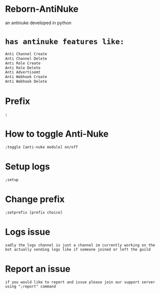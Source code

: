 # Reborn-AntiNuke
an antinuke developed in python 

# `has antinuke features like:`
```py
Anti Channel Create
Anti Channel Delete
Anti Role Create
Anti Role Delete
Anti Advertisemt
Anti Webhook Create
Anti Webhook Delete
```

# Prefix
`;`

# How to toggle Anti-Nuke

```
;toggle [anti-nuke module] on/off
```

# Setup logs
`;setup`

# Change prefix
`;setprefix [prefix choice]`

# Logs issue
`sadly the logs channel is just a channel im currently working on the bot actually sending logs like if someone joined or left the guild`

# Report an issue
`if you would like to report and issue please join our support server using ";report" command`
